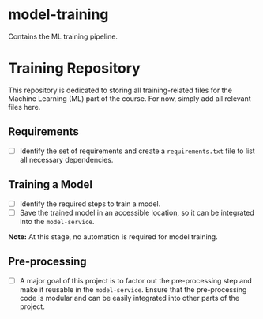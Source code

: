 # model-training
Contains the ML training pipeline. 

# Training Repository

This repository is dedicated to storing all training-related files for the Machine Learning (ML) part of the course. For now, simply add all relevant files here. 

## Requirements

- [ ] Identify the set of requirements and create a `requirements.txt` file to list all necessary dependencies.

## Training a Model

- [ ] Identify the required steps to train a model.
- [ ] Save the trained model in an accessible location, so it can be integrated into the `model-service`.

**Note:** At this stage, no automation is required for model training.

## Pre-processing

- [ ] A major goal of this project is to factor out the pre-processing step and make it reusable in the `model-service`. Ensure that the pre-processing code is modular and can be easily integrated into other parts of the project.

